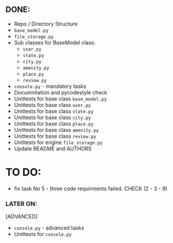 ## DONE:
* Repo / Directory Structure
* `base_model.py`
* `file_storage.py`
* Sub classes for BaseModel class:
	- `user.py`
	- `state.py`
	- `city.py`
	- `amenity.py`
	- `place.py`
	- `review.py`
* `console.py` - mandatory tasks
* Documintation and pycodestyle check
* Unittests for base class `base_model.py`
* Unittests for base class `user.py`
* Unittests for base class `state.py`
* Unittests for base class `city.py`
* Unittests for base class `place.py`
* Unittests for base class `amenity.py`
* Unittests for base class `review.py`
* Unittests for engine `file_storage.py`
* Update README and AUTHORS

# TO DO:
* fix task No 5 - three code requirments failed.
CHECK (2 - 3 - 9)

### LATER ON:
[ADVANCED]
* `console.py` - advanced tasks
* Unittests for `console.py`
